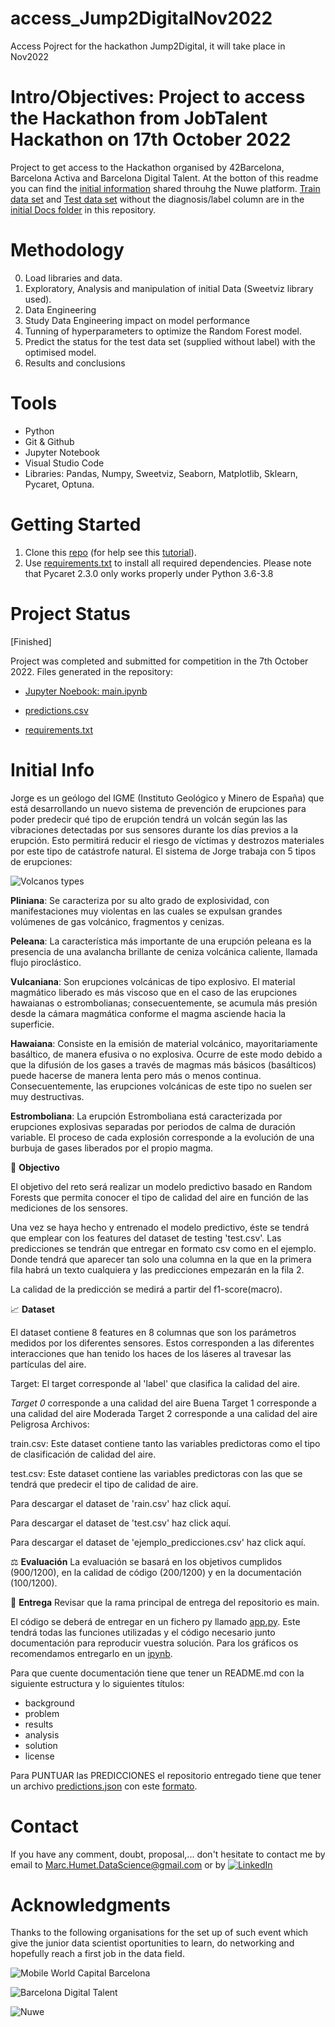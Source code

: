 # access_Jump2DigitalNov2022
Access Pojrect for the hackathon Jump2Digital, it will take place in Nov2022



# Intro/Objectives: Project to access the Hackathon from JobTalent Hackathon on 17th October 2022

Project to get access to the Hackathon organised by 42Barcelona, Barcelona Activa and Barcelona Digital Talent. At the botton of this readme you can find the [initial information](#Initial-Info) shared throuhg the Nuwe platform. [Train data set](https://github.com/MarkusHumetus/Access_Job_Talent_Oct_2022/blob/main/initial_files/jm_train.csv) and [Test data set](https://github.com/MarkusHumetus/Access_Job_Talent_Oct_2022/blob/main/initial_files/jm_X_test.csv) without the diagnosis/label column are in the [initial Docs folder](https://github.com/MarkusHumetus/Access_Job_Talent_Oct_2022/tree/main/initial_files) in this repository.

    
# Methodology

0. Load libraries and data.
1. Exploratory, Analysis and manipulation of initial Data (Sweetviz library used).
2. Data Engineering
3. Study Data Engineering impact on model performance
4. Tunning of hyperparameters to optimize the Random Forest model.
5. Predict the status for the test data set (supplied without label) with the optimised model.
6. Results and conclusions

# Tools

* Python
* Git & Github
* Jupyter Notebook
* Visual Studio Code
* Libraries: Pandas, Numpy, Sweetviz, Seaborn, Matplotlib, Sklearn, Pycaret, Optuna. 

# Getting Started

1. Clone this [repo](https://github.com/MarkusHumetus/Access_Job_Talent_Oct_2022) (for help see this [tutorial](https://help.github.com/articles/cloning-a-repository/)).
2. Use [requirements.txt](https://github.com/MarkusHumetus/Access_Job_Talent_Oct_2022/blob/main/requirements.txt) to install all required dependencies. Please note that Pycaret 2.3.0 only works properly under Python 3.6-3.8

# Project Status

[Finished]

Project was completed and submitted for competition in the 7th October  2022.
Files generated in the repository:
- [Jupyter Noebook: main.ipynb](https://github.com/MarkusHumetus/Access_Job_Talent_Oct_2022/blob/main/main.ipynb)

- [predictions.csv](https://github.com/MarkusHumetus/Access_Job_Talent_Oct_2022/blob/main/predictions.csv)
- [requirements.txt](https://github.com/MarkusHumetus/Access_Job_Talent_Oct_2022/blob/main/requirements.txt)

# Initial Info

Jorge es un geólogo del IGME (Instituto Geológico y Minero de España) que está desarrollando un nuevo sistema de prevención de erupciones para poder predecir qué tipo de erupción tendrá un volcán según las las vibraciones detectadas por sus sensores durante los días previos a la erupción. Esto permitirá reducir el riesgo de víctimas y destrozos materiales por este tipo de catástrofe natural.
El sistema de Jorge trabaja con 5 tipos de erupciones:

![Volcanos types](https://challenges-asset-files.s3.us-east-2.amazonaws.com/data_sets/Data-Science/4+-+events/jobmadrid/images/tipos.jpeg)

__Pliniana__: Se caracteriza por su alto grado de explosividad, con manifestaciones muy violentas en las cuales se expulsan grandes volúmenes de gas volcánico, fragmentos y cenizas.

__Peleana__: La característica más importante de una erupción peleana es la presencia de una avalancha brillante de ceniza volcánica caliente, llamada flujo piroclástico.

__Vulcaniana__: Son erupciones volcánicas de tipo explosivo. El material magmático liberado es más viscoso que en el caso de las erupciones hawaianas o estrombolianas; consecuentemente, se acumula más presión desde la cámara magmática conforme el magma asciende hacia la superficie.

__Hawaiana__: Consiste en la emisión de material volcánico, mayoritariamente basáltico, de manera efusiva o no explosiva. Ocurre de este modo debido a que la difusión de los gases a través de magmas más básicos (basálticos) puede hacerse de manera lenta pero más o menos continua. Consecuentemente, las erupciones volcánicas de este tipo no suelen ser muy destructivas.

__Estromboliana__: La erupción Estromboliana está caracterizada por erupciones explosivas separadas por periodos de calma de duración variable. El proceso de cada explosión corresponde a la evolución de una burbuja de gases liberados por el propio magma.

🎯 __Objectivo__

El objetivo del reto será realizar un modelo predictivo basado en Random Forests que permita conocer el tipo de calidad del aire en función de las mediciones de los sensores.

Una vez se haya hecho y entrenado el modelo predictivo, éste se tendrá que emplear con los features del dataset de testing 'test.csv'. Las predicciones se tendrán que entregar en formato csv como en el ejemplo. Donde tendrá que aparecer tan solo una columna en la que en la primera fila habrá un texto cualquiera y las predicciones empezarán en la fila 2.

La calidad de la predicción se medirá a partir del f1-score(macro).


📈 __Dataset__

El dataset contiene 8 features en 8 columnas que son los parámetros medidos por los diferentes sensores. Estos corresponden a las diferentes interacciones que han tenido los haces de los láseres al travesar las partículas del aire.

Target: El target corresponde al 'label' que clasifica la calidad del aire.

*Target 0* corresponde a una calidad del aire Buena
Target 1 corresponde a una calidad del aire Moderada
Target 2 corresponde a una calidad del aire Peligrosa
Archivos:

train.csv: Este dataset contiene tanto las variables predictoras como el tipo de clasificación de calidad del aire.

test.csv: Este dataset contiene las variables predictoras con las que se tendrá que predecir el tipo de calidad de aire.

Para descargar el dataset de 'rain.csv' haz click aquí.

Para descargar el dataset de 'test.csv' haz click aquí.

Para descargar el dataset de 'ejemplo_predicciones.csv' haz click aquí.



⚖ __Evaluación__
La evaluación se basará en los objetivos cumplidos (900/1200), en la calidad de código (200/1200)  y en la documentación (100/1200).

📜 __Entrega__
Revisar que la rama principal de entrega del repositorio es main.

El código se deberá de entregar en un fichero py llamado [app.py](https://github.com/MarkusHumetus/access_Jump2DigitalNov2022/blob/main/app.py). Este tendrá todas las funciones utilizadas y el código necesario junto documentación para reproducir vuestra solución. Para los gráficos os recomendamos entregarlo en un [ipynb](https://github.com/MarkusHumetus/access_Jump2DigitalNov2022/blob/main/main.ipynb).

Para que cuente documentación tiene que tener un README.md con la siguiente estructura y lo siguientes títulos:

* background
* problem
* results
* analysis
* solution
* license

Para PUNTUAR las PREDICCIONES el repositorio entregado tiene que tener un archivo [predictions.json](https://github.com/MarkusHumetus/access_Jump2DigitalNov2022/blob/main/predictions.json) con este [formato](https://github.com/nuwe-io/data-analyser-test-repo/blob/main/predictions.json).

# Contact

If you have any comment, doubt, proposal,... don't hesitate to contact me by email to Marc.Humet.DataScience@gmail.com or by 
 [![LinkedIn][linkedin-shield]][linkedin-url]

<!-- https://www.markdownguide.org/basic-syntax/#reference-style-links -->
[linkedin-url]: https://www.linkedin.com/in/marchumetmontada/
[linkedin-shield]: https://img.shields.io/badge/-LinkedIn-black.svg?style=for-the-badge&logo=linkedin&colorB=555


# Acknowledgments

Thanks to the following organisations for the set up of such event which give the junior data scientist oportunities to learn, do networking and hopefully reach a first job in the data field.

![Mobile World Capital Barcelona](https://ametic.es/sites/default/files//mobile_world_capital_barcelona.png)

![Barcelona Digital Talent](https://challenges-asset-files.s3.us-east-2.amazonaws.com/companies/BDT_card.png)

![Nuwe](https://elreferente.es/wp-content/uploads/2021/12/LOGO_LETTERS_MONO-3.png)

